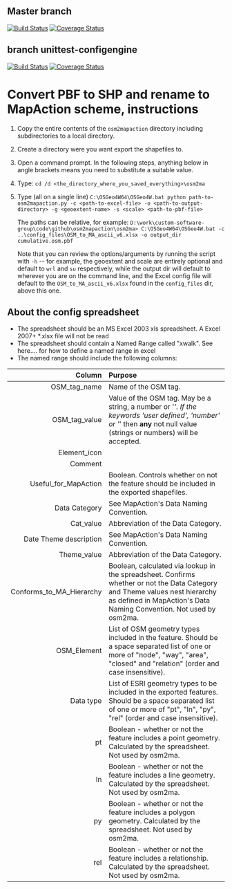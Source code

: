 
## Master branch
[![Build Status](https://travis-ci.org/mapaction/osm2mapaction.svg?branch=master)](https://travis-ci.org/mapaction/osm2mapaction)  [![Coverage Status](https://coveralls.io/repos/mapaction/osm2mapaction/badge.svg?branch=master)](https://coveralls.io/r/mapaction/osm2mapaction?branch=unittest-configengine)

## branch unittest-configengine
[![Build Status](https://travis-ci.org/mapaction/osm2mapaction.svg?branch=unittest-configengine)](https://travis-ci.org/mapaction/osm2mapaction)  [![Coverage Status](https://coveralls.io/repos/mapaction/osm2mapaction/badge.svg?branch=unittest-configengine)](https://coveralls.io/r/mapaction/osm2mapaction?branch=unittest-configengine)
  
  
# Convert PBF to SHP and rename to MapAction scheme, instructions

1. Copy the entire contents of the `osm2mapaction` directory including
   subdirectories to a local directory.

2. Create a directory were you want export the shapefiles to.

3. Open a command prompt. In the following steps, anything below in angle
   brackets means you need to substitute a suitable value.

4. Type:
   `cd /d <the_directory_where_you_saved_everything>\osm2ma`

5. Type (all on a single line)
   `C:\OSGeo4W64\OSGeo4W.bat python path-to-osm2mapaction.py -c
   <path-to-excel-file> -o <path-to-output-directory> -g <geoextent-name> -s
   <scale> <path-to-pbf-file>`

   The paths can be relative, for example: 
   `D:\work\custom-software-group\code\github\osm2mapaction\osm2ma>
   C:\OSGeo4W64\OSGeo4W.bat
   -c ..\config_files\OSM_to_MA_ascii_v6.xlsx -o output_dir cumulative.osm.pbf`

    Note that you can review the options/arguments by running the script with
    `-h` -- for example, the geoextent and scale are entirely optional and
    default to `wrl` and `su` respectively, while the output dir will default to
    wherever you are on the command line, and the Excel config file will default
    to the `OSM_to_MA_ascii_v6.xlsx` found in the `config_files` dir, above
    this one.

	
About the config spreadsheet
----------------------------
* The spreadsheet should be an MS Excel 2003 xls spreadsheet. A Excel 2007+ 
  *.xlsx file will not be read
* The spreadsheet should contain a Named Range called "xwalk". See here.... for how to define a named range in excel
* The named range should include the following columns:

|Column			|Purpose			|
|--------------------------:|:--------------------------------------------------|
|OSM_tag_name				|Name of the OSM tag.								|
|OSM_tag_value				|Value of the OSM tag. May be a string, a number or '*'. If the keywords 'user defined', 'number' or '*' then **any** not null value (strings or numbers) will be accepted.	|
|Element_icon				|													|
|Comment					|													|
|Useful_for_MapAction		|Boolean. Controls whether on not the feature should be included in the exported shapefiles.|
|Data Category				|See MapAction's Data Naming Convention.			|
|Cat_value					|Abbreviation of the Data Category.					|
|Date Theme description		|See MapAction's Data Naming Convention.			|	
|Theme_value				|Abbreviation of the Data Category.					|
|Conforms_to_MA_Hierarchy	|Boolean, calculated via lookup in the spreadsheet. Confirms whether or not the Data Category and Theme values nest hierarchy as defined in MapAction's	Data Naming Convention. Not used by osm2ma.|
|OSM_Element				|List of OSM geometry types included in the feature. Should be a space separated list of one or more of "node", "way", "area", "closed" and "relation" (order and case insensitive). |
|Data type					|List of ESRI geometry types to be included in the exported features. Should be a space separated list of one or more of "pt", "ln", "py", "rel" (order	and case insensitive).|
|pt							|Boolean - whether or not the feature includes a point geometry. Calculated by the spreadsheet. Not used by osm2ma.|
|ln							|Boolean - whether or not the feature includes a line geometry. Calculated by the spreadsheet. Not used by osm2ma.|
|py							|Boolean - whether or not the feature includes a polygon geometry. Calculated by the spreadsheet. Not used by osm2ma.|
|rel						|Boolean - whether or not the feature includes a relationship. Calculated by the spreadsheet. Not used by osm2ma.|
